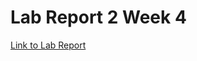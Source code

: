 # Lab Report 2 Week 4

[Link to Lab Report](https://adityaiyerr.github.io/markdown-parser/Lab-Report.html)
